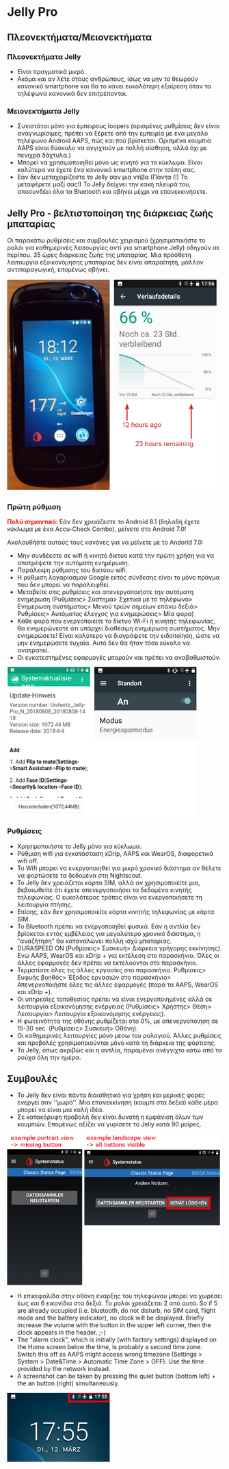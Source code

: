 # Jelly Pro

## Πλεονεκτήματα/Μειονεκτήματα

### Πλεονεκτήματα Jelly

* Είναι πραγματικά μικρό.
* Ακόμα και αν λέτε στους ανθρώπους, ίσως να μην το θεωρούν κανονικό smartphone και θα το κάνει ευκολότερη εξαίρεση όταν τα τηλέφωνα κανονικά δεν επιτρέπονται.

### Μειονεκτήματα Jelly

* Συνιστάται μόνο για έμπειρους loopers (ορισμένες ρυθμίσεις δεν είναι αναγνωρίσιμες, πρέπει να ξέρετε από την εμπειρία με ένα μεγάλο τηλέφωνο Android AAPS, πώς και πού βρίσκεται. Ορισμένα κουμπιά AAPS είναι δύσκολο να αγγιχτούν με πολλή αίσθηση, αλλά όχι με πενιχρά δάχτυλα.)
* Μπορεί να χρησιμοποιηθεί μόνο ως κινητό για το κύκλωμα. Είναι καλύτερα να έχετε ένα κανονικό smartphone στην τσέπη σας. 
* Εάν δεν μεταχειρίζεστε το Jelly σαν μια ντίβα (Πάντα (!) Το μεταφέρετε μαζί σας!) Το Jelly δείχνει την κακή πλευρά του, αποσυνδέει όλα τα Bluetooth και σβήνει μέχρι να επανεκκινήσετε. 

## Jelly Pro - βελτιστοποίηση της διάρκειας ζωής μπαταρίας

Οι παρακάτω ρυθμίσεις και συμβουλές χειρισμού (χρησιμοποιήστε το ρολόι για καθημερινές λειτουργίες αντί για smartphone Jelly) οδηγούν σε περίπου. 35 ώρες διάρκειας ζωής της μπαταρίας. Μια πρόσθετη λειτουργία εξοικονόμησης μπαταρίας δεν είναι απαραίτητη, μάλλον αντιπαραγωγική, επομένως σβήνει.

![Jelly smartphone](../images/jelly_01.jpg)

### Πρώτη ρύθμιση

<b> <font color="#FF0000"> Πολύ σημαντικό: </b> </font> Εάν δεν χρειάζεστε το Android 8.1 (δηλαδή έχετε κύκλωμα με ένα Accu-Check Combo), μείνετε στο Android 7.0!

Ακολουθήστε αυτούς τους κανόνες για να μείνετε με το Andorid 7.0:

* Μην συνδέεστε σε wifi ή κινητό δίκτυο κατά την πρώτη χρήση για να αποτρέψετε την αυτόματη ενημέρωση.
* Παράλειψη ρύθμισης του δικτύου wifi.
* Η ρύθμιση λογαριασμού Google εκτός σύνδεσης είναι το μόνο πράγμα που δεν μπορεί να παραλειφθεί.
* Μεταβείτε στις ρυθμίσεις και απενεργοποιήστε την αυτόματη ενημέρωση (Ρυθμίσεις> Σύστημα> Σχετικά με το τηλέφωνο> Ενημέρωση συστήματος> Μενού τριών σημείων επάνω δεξιά> Ρυθμίσεις> Αυτόματος έλεγχος για ενημερώσεις> Μία φορα)
* Κάθε φορά που ενεργοποιείτε το δίκτυο Wi-Fi ή κινητής τηλεφωνίας, θα ενημερώνεστε ότι υπάρχει διαθέσιμη ενημέρωση συστήματος. Μην ενημερώσετε! Είναι καλύτερο να διαγράψετε την ειδοποίηση, ώστε να μην ενημερώσετε τυχαία. Αυτό δεν θα ήταν τόσο εύκολο να ανατραπεί. 
* Οι εγκατεστημένες εφαρμογές μπορούν και πρέπει να αναβαθμιστούν.

![Ρυθμίσεις Jelly](../images/jelly_02.jpg)

### Ρυθμίσεις

* Χρησιμοποιήστε το Jelly μόνο για κύκλωμα.
* Ρύθμιση wifi για εγκατάσταση xDrip, AAPS και WearOS, διαφορετικά wifi off. 
* Το Wifi μπορεί να ενεργοποιηθεί για μικρό χρονικό διάστημα αν θέλετε να φορτώσετε τα δεδομένα στη Nightscout.
* Το Jelly δεν χρειάζεται κάρτα SIM, αλλά αν χρησιμοποιείτε μια, βεβαιωθείτε ότι έχετε απενεργοποιήσει τα δεδομένα κινητής τηλεφωνίας. Ο ευκολότερος τρόπος είναι να ενεργοποιήσετε τη λειτουργία πτήσης.
* Επίσης, εάν δεν χρησιμοποιείτε κάρτα κινητής τηλεφωνίας με κάρτα SIM.
* Το Bluetooth πρέπει να ενεργοποιηθεί φυσικά. Εάν η αντλία δεν βρίσκεται εντός εμβέλειας για μεγαλύτερο χρονικό διάστημα, η "αναζήτηση" θα καταναλώνει πολλή ισχύ μπαταρίας.
* DURASPEED ON (Ρυθμίσεις> Συσκευή> Διάρκεια γρήγορης εκκίνησης). Ενώ AAPS, WearOS και xDrip + για εκτέλεση στο παρασκήνιο. Όλες οι άλλες εφαρμογές δεν πρέπει να εκτελούνται στο παρασκήνιο.
* Τερματίστε όλες τις άλλες εργασίες στο παρασκήνιο. Ρυθμίσεις> Ευφυής βοηθός> Έξοδος εργασιών στο παρασκήνιο> Απενεργοποιήστε όλες τις άλλες εφαρμογές (παρά τα AAPS, WearOS και xDrip +).
* Οι υπηρεσίες τοποθεσίας πρέπει να είναι ενεργοποιημένες αλλά σε λειτουργία εξοικονόμησης ενέργειας (Ρυθμίσεις> Χρήστης> Θέση> Λειτουργία> Λειτουργία εξοικονόμησης ενέργειας).
* Η φωτεινότητα της οθόνης ρυθμίζεται στο 0%, με απενεργοποίηση σε 15-30 sec. (Ρυθμίσεις> Συσκευή> Οθόνη).
* Οι καθημερινές λειτουργίες μόνο μέσω του ρολογιού. Άλλες ρυθμίσεις και προβολές χρησιμοποιούνται μόνο κατά τη διάρκεια της φόρτισης. 
* Το Jelly, όπως ακριβώς και η αντλία, παραμένει ανέγγιχτο κάτω από τα ρούχα όλη την ημέρα.

## Συμβουλές

* Το Jelly δεν είναι πάντα διαισθητικό για χρήση και μερικές φορές ενεργεί σαν ''μωρό''. Μια επανεκκίνηση (κουμπί στα δεξιά) κάθε μέρα μπορεί να είναι μια καλή ιδέα.
* Σε κατακόρυφη προβολή δεν είναι δυνατή η εμφάνιση όλων των κουμπιών. Επομένως αξίζει να γυρίσετε το Jelly κατά 90 μοίρες.

![Jelly πορτρέτο + θέαση τοπίου](../images/jelly_04.jpg)

* Η επικεφαλίδα στην οθόνη έναρξης του τηλεφώνου μπορεί να χωρέσει έως και 6 εικονίδια στα δεξιά. Το ρολόι χρειάζεται 2 από αυτά. So if 5 are already occupied (i.e. bluetooth, do not disturb, no SIM card, flight mode and the battery indicator), no clock will be displayed. Briefly increase the volume with the button in the upper left corner, then the clock appears in the header. ;-)
* The "alarm clock", which is initially (with factory settings) displayed on the Home screen below the time, is probably a second time zone. Switch this off as AAPS might access wrong timezone (Settings > System > Date&Time > Automatic Time Zone > OFF). Use the time provided by the network instead.
* A screenshot can be taken by pressing the quiet button (bottom left) + the an button (right) simultaneously. 

![Jelly headline](../images/jelly_03.png)